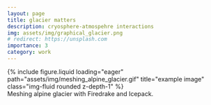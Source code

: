 ```yaml
--- 
layout: page
title: glacier matters
description: cryosphere-atmospehre interactions
img: assets/img/graphical_glacier.png
# redirect: https://unsplash.com
importance: 3
category: work
---
```


<div class="row">
    <div class="col-sm mt-3 mt-md-0">
        {% include figure.liquid loading="eager" path="assets/img/meshing_alpine_glacier.gif" title="example image" class="img-fluid rounded z-depth-1" %}
    </div>
</div>
<div class="caption">
    Meshing alpine glacier with Firedrake and Icepack.
</div>
